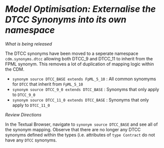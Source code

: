 # *Model Optimisation: Externalise the DTCC Synonyms into its own namespace*

_What is being released_

The DTCC synonyms have been moved to a seperate namespace `cdm.synonyms.dtcc` allowing both DTCC_9 and DTCC_11 to inherit from the FPML synonym. This removes a lot of duplication of mapping logic within the CDM.

 - `synonym source DTCC_BASE extends FpML_5_10` : All common synomyms for `DTCC` that inherit from `FpML_5_10`
 - `synonym source DTCC_9_0 extends DTCC_BASE` : Synonyms that only apply to `DTCC_9_0`
 - `synonym source DTCC_11_0 extends DTCC_BASE` : Synonyms that only apply to `DTCC_11_0`

_Review Directions_

In the Textual Browser, navigate to `synonym source DTCC_BASE` and see all of the synonym mapping.
Observe that there are no longer any DTCC synonyms defined within the types (i.e. attributes of `type Contract` do not have any `DTCC` synonyms.
